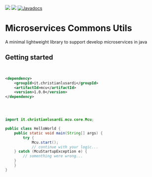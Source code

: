 [![](https://img.shields.io/travis/gradasso/microservices-commons-utils.svg?branch=master)](https://travis-ci.org/gradasso/microservices-commons-utils)
[![](https://img.shields.io/github/license/gradasso/microservices-commons-utils.svg)](./LICENSE)
[![Javadocs](http://javadoc.io/badge/it.christianlusardi/mcu.svg)](http://javadoc.io/doc/it.christianlusardi/mcu)


# Microservices Commons Utils

A minimal lightweight library to support develop microservices in java

Getting started
---------------
​

```xml
<dependency>
    <groupId>it.christianlusardi</groupId>
    <artifactId>mcu</artifactId>
    <version>1.0.0</version>
</dependency>
```

​
```java

import it.christianlusardi.mcu.core.Mcu;

public class HelloWorld {
    public static void main(String[] args) {
        try {
            Mcu.start();
            // continue with your logic...
	} catch (McuStartupException e) {
	    // somenthing were wrong...
	}
    }
}
```
